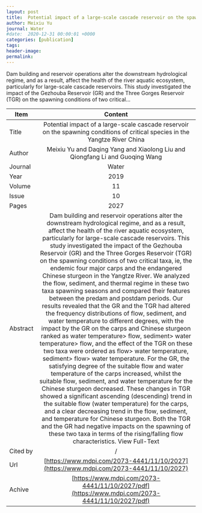 ```yaml
---
layout: post
title:  Potential impact of a large-scale cascade reservoir on the spawning conditions of critical species in the Yangtze River China
author: Meixiu Yu
journal: Water
#date:  2020-12-31 00:00:01 +0000
categories: [publication]
tags: 
header-image: 
permalink: 
---
```

Dam building and reservoir operations alter the downstream hydrological regime, and as a result, affect the health of the river aquatic ecosystem, particularly for large-scale cascade reservoirs. This study investigated the impact of the Gezhouba Reservoir (GR) and the Three Gorges Reservoir (TGR) on the spawning conditions of two critical...
<!--the above is the excerpt-->
<!--more-->
<!--the following is the text-->


| Item           | Content    |
| ---------------|:-----------:|
| Title          | Potential impact of a large-scale cascade reservoir on the spawning conditions of critical species in the Yangtze River China     |
| Author         | Meixiu Yu and Daqing Yang and Xiaolong Liu and Qiongfang Li and Guoqing Wang    |
| Journal        | Water   |
| Year           | 2019      |
| Volume         | 11	   |
| Issue          | 10	   |
| Pages          | 2027	   |
| Abstract       | Dam building and reservoir operations alter the downstream hydrological regime, and as a result, affect the health of the river aquatic ecosystem, particularly for large-scale cascade reservoirs. This study investigated the impact of the Gezhouba Reservoir (GR) and the Three Gorges Reservoir (TGR) on the spawning conditions of two critical taxa, ie, the endemic four major carps and the endangered Chinese sturgeon in the Yangtze River. We analyzed the flow, sediment, and thermal regime in these two taxa spawning seasons and compared their features between the predam and postdam periods. Our results revealed that the GR and the TGR had altered the frequency distributions of flow, sediment, and water temperature to different degrees, with the impact by the GR on the carps and Chinese sturgeon ranked as water temperature> flow, sediment> water temperature> flow, and the effect of the TGR on these two taxa were ordered as flow> water temperature, sediment> flow> water temperature. For the GR, the satisfying degree of the suitable flow and water temperature of the carps increased, whilst the suitable flow, sediment, and water temperature for the Chinese sturgeon decreased. These changes in TGR showed a significant ascending (descending) trend in the suitable flow (water temperature) for the carps, and a clear decreasing trend in the flow, sediment, and temperature for Chinese sturgeon. Both the TGR and the GR had negative impacts on the spawning of these two taxa in terms of the rising/falling flow characteristics. View Full-Text	 |
| Cited by			 | /   |
| Url  					 | [https://www.mdpi.com/2073-4441/11/10/2027](https://www.mdpi.com/2073-4441/11/10/2027)		   |
| Achive 	       | [https://www.mdpi.com/2073-4441/11/10/2027/pdf](https://www.mdpi.com/2073-4441/11/10/2027/pdf)		 |

